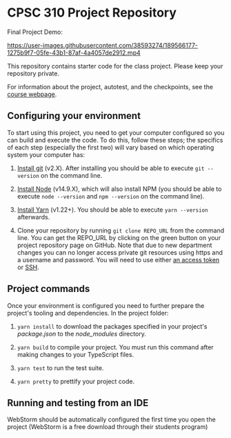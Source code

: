 # CPSC 310 Project Repository

Final Project Demo:


https://user-images.githubusercontent.com/38593274/189566177-1275b9f7-05fe-43b1-87af-4a4057de2912.mp4



This repository contains starter code for the class project.
Please keep your repository private.

For information about the project, autotest, and the checkpoints, see the [course webpage](https://sites.google.com/view/ubc-cpsc310-20w1-intro-to-se).

## Configuring your environment

To start using this project, you need to get your computer configured so you can build and execute the code.
To do this, follow these steps; the specifics of each step (especially the first two) will vary based on which operating system your computer has:

1. [Install git](https://git-scm.com/downloads) (v2.X). After installing you should be able to execute `git --version` on the command line.

1. [Install Node](https://nodejs.org/en/download/current/) (v14.9.X), which will also install NPM (you should be able to execute `node --version` and `npm --version` on the command line).



1. [Install Yarn](https://yarnpkg.com/en/docs/install) (v1.22+). You should be able to execute `yarn --version` afterwards.

1. Clone your repository by running `git clone REPO_URL` from the command line. You can get the REPO_URL by clicking on the green button on your project repository page on GitHub. Note that due to new department changes you can no longer access private git resources using https and a username and password. You will need to use either [an access token](https://help.github.com/en/github/authenticating-to-github/creating-a-personal-access-token-for-the-command-line) or [SSH](https://help.github.com/en/github/authenticating-to-github/adding-a-new-ssh-key-to-your-github-account).

## Project commands

Once your environment is configured you need to further prepare the project's tooling and dependencies.
In the project folder:

1. `yarn install` to download the packages specified in your project's *package.json* to the *node_modules* directory.

1. `yarn build` to compile your project. You must run this command after making changes to your TypeScript files.

1. `yarn test` to run the test suite.

1. `yarn pretty` to prettify your project code.

## Running and testing from an IDE

WebStorm should be automatically configured the first time you open the project (WebStorm is a free download through their students program)


